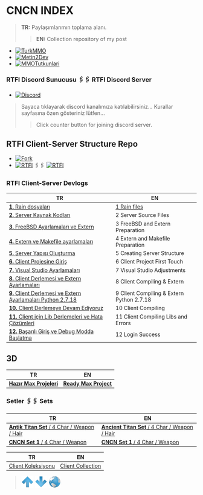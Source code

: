 # CNCN INDEX

> **TR:** Paylaşımlarımın toplama alanı.
>> **EN:** Collection repository of my post

* [![TurkMMO](https://img.shields.io/static/v1?label=🔗TurkMMO&message=CNCN&style=social)](https://forum.turkmmo.com/uye/1108698-cncn/)
* [![Metin2Dev](https://img.shields.io/static/v1?label=🔗Metin2Dev&message=cncn&style=social)](https://metin2.dev/profile/30253-cncn/)
* [![MMOTutkunlari](https://img.shields.io/static/v1?label=🔗MMOTutkunları&message=cncn&style=social)](https://www.mmotutkunlari.com/uye/cncn.19051/)

### RTFI Discord Sunucusu 🖇🖇 RTFI Discord Server

* [![Discord](https://img.shields.io/discord/545564775497859072?label=Discord&logo=discord&style=social)](https://discord.gg/JbFdHMK) 

> Sayaca tıklayarak discord kanalımıza katılabilirsiniz...
> Kurallar sayfasına özen gösteriniz lütfen...
>> Click counter button for joining discord server.


## RTFI Client-Server Structure Repo

* [![Fork](https://img.shields.io/github/forks/cinicin/RTFI?label=RTFI&style=social)](https://github.com/cinicin/RTFI)
* [![RTFI](https://img.shields.io/github/repo-size/cinicin/RTFI?label=repo%20boyutu&style=social)](https://github.com/cinicin/RTFI) 🖇🖇 [![RTFI](https://img.shields.io/github/repo-size/cinicin/RTFI?style=social)](https://github.com/cinicin/RTFI)

### RTFI Client-Server Devlogs

| TR | EN |
| -- | -- |
| [**1.** Rain dosyaları](/TR/RTFIDEVLOG/001.md) | [1 Rain files](/EN/RTFIDEVLOG/001.md) |
| [**2.** Server Kaynak Kodları](/TR/RTFIDEVLOG/002.md) | 2 Server Source Files |
| [**3.** FreeBSD Ayarlamaları ve Extern](/TR/RTFIDEVLOG/003.md) | 3 FreeBSD and Extern Preparation |
| [**4.** Extern ve Makefile ayarlamaları](/TR/RTFIDEVLOG/004.md) | 4 Extern and Makefile Preparation |
| [**5.** Server Yapısı Oluşturma](/TR/RTFIDEVLOG/005.md) | 5 Creating Server Structure |
| [**6.** Client Projesine Giriş](/TR/RTFIDEVLOG/006.md) | 6 Client Project First Touch |
| [**7.** Visual Studio Ayarlamaları](/TR/RTFIDEVLOG/007.md) | 7 Visual Studio Adjustments |
| [**8.** Client Derlemesi ve Extern Ayarlamaları](/TR/RTFIDEVLOG/008.md) | 8 Client Compiling & Extern |
| [**9.** Client Derlemesi ve Extern Ayarlamaları Python 2.7.18](/TR/RTFIDEVLOG/009.md) | 9 Client Compiling & Extern Python 2.7.18 |
| [**10.** Client Derlemeye Devam Ediyoruz](/TR/RTFIDEVLOG/010.md) | 10 Client Compiling |
| [**11.** Client için Lib Derlemeleri ve Hata Çözümleri](/TR/RTFIDEVLOG/011.md) | 11 Client Compiling Libs and Errors |
| [**12.** Başarılı Giriş ve Debug Modda Başlatma](/TR/RTFIDEVLOG/012.md) | 12 Login Success |

## 3D

| TR | EN |
| -- | -- |
| [**Hazır Max Projeleri**](/TR/3D/001.md) | [**Ready Max Project**](/EN/3D/001.md) |

### Setler 🖇🖇 Sets

| TR | EN |
| -- | -- |
| [**Antik Titan Set** / 4 Char / Weapon / Hair](/TR/3D/002.md) | [**Ancient Titan Set** / 4 Char / Weapon / Hair](/EN/3D/002.md) |
| [**CNCN Set 1** / 4 Char / Weapon](/TR/3D/003.md) | [**CNCN Set 1** / 4 Char / Weapon](/EN/3D/003.md) |



| TR | EN |
| -- | -- |
| [Client Koleksiyonu](/TR/ClientCol.md) | [Client Collection](/EN/ClientCol.md) |

> [![up](/ASSETS/up.png)](#)  [![down](/ASSETS/down.png)](#end)  [![index](/ASSETS/index.png)](/README.md)